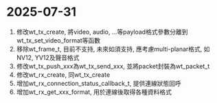 # 2025-07-31

1. 修改wt_tx_create, 將video, audio, ...等payload格式參數分離到wt_tx_set_video_format等函數
2. 移除wt_frame_t, 目前不支持, 未來如須支持, 應考慮multi-planar格式, 如NV12, YV12及聲音格式
3. 修改wt_tx_push_xxx為wt_tx_send_xxx, 並將packet封裝為wt_packet_t
4. 修改wt_rx_create, 同wt_tx_create
5. 增加wt_rx_connection_status_callback_t, 提供連線狀態回呼
6. 增加wt_rx_get_xxx_format, 用於連線後取得各種資料格式
